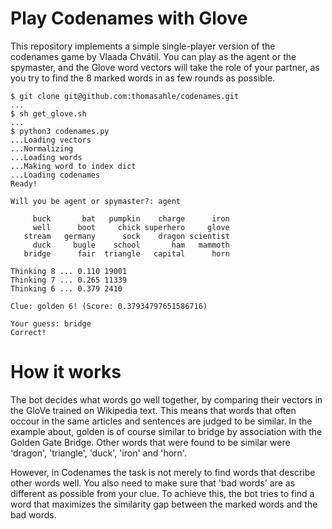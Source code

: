 Play Codenames with Glove
=========================

This repository implements a simple single-player version of the codenames game
by Vlaada Chvátil.
You can play as the agent or the spymaster, and the Glove word vectors will
take the role of your partner, as you try to find the 8 marked words in as few
rounds as possible.

```
$ git clone git@github.com:thomasahle/codenames.git
...
$ sh get_glove.sh
...
$ python3 codenames.py
...Loading vectors
...Normalizing
...Loading words
...Making word to index dict
...Loading codenames
Ready!

Will you be agent or spymaster?: agent

     buck       bat   pumpkin    charge      iron
     well      boot     chick superhero     glove
   stream   germany      sock    dragon scientist
     duck     bugle    school       ham   mammoth
   bridge      fair  triangle   capital      horn

Thinking 8 ... 0.110 19001
Thinking 7 ... 0.265 11339
Thinking 6 ... 0.379 2410

Clue: golden 6! (Score: 0.37934797651586716)

Your guess: bridge
Correct!

```

How it works
============
The bot decides what words go well together, by comparing their vectors in the GloVe trained on Wikipedia text.
This means that words that often occour in the same articles and sentences are judged to be similar.
In the example about, golden is of course similar to bridge by association with the Golden Gate Bridge.
Other words that were found to be similar were 'dragon', 'triangle', 'duck', 'iron' and 'horn'.

However, in Codenames the task is not merely to find words that describe other words well.
You also need to make sure that 'bad words' are as different as possible from your clue.
To achieve this, the bot tries to find a word that maximizes the similarity gap between the marked words and the bad words.
